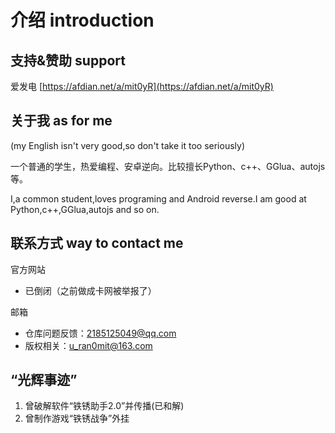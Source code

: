 # 介绍 introduction
## 支持&赞助    support
爱发电 [https://afdian.net/a/mit0yR](https://afdian.net/a/mit0yR)
## 关于我    as for me
(my English isn't very good,so don't take it too seriously)

一个普通的学生，热爱编程、安卓逆向。比较擅长Python、c++、GGlua、autojs等。

I,a common student,loves programing and Android reverse.I am good at Python,c++,GGlua,autojs and so on.

## 联系方式    way to contact me
官方网站
- 已倒闭（之前做成卡网被举报了）

邮箱
- 仓库问题反馈：2185125049@qq.com
- 版权相关：u_ran0mit@163.com
## “光辉事迹”
1. 曾破解软件“铁锈助手2.0”并传播(已和解)
2. 曾制作游戏“铁锈战争”外挂
